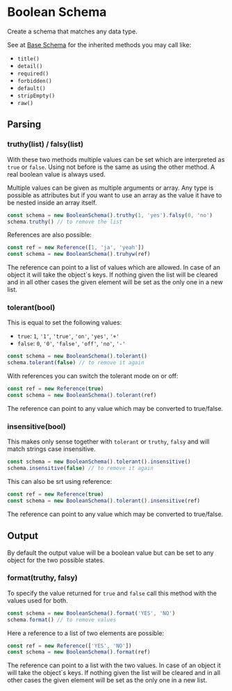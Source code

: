 # Boolean Schema

Create a schema that matches any data type.

See at [Base Schema](base.md) for the inherited methods you may call like:
- `title()`
- `detail()`
- `required()`
- `forbidden()`
- `default()`
- `stripEmpty()`
- `raw()`

## Parsing

### truthy(list) / falsy(list)

With these two methods multiple values can be set which are interpreted as `true`
or `false`. Using not before is the same as using the other method.
A real boolean value is always used.

Multiple values can be given as multiple arguments or array. Any type is possible
as attributes but if you want to use an array as the value it have to be nested inside
an array itself.

```js
const schema = new BooleanSchema().truthy(1, 'yes').falsy(0, 'no')
schema.truthy() // to remove the list
```

References are also possible:

```js
const ref = new Reference([1, 'ja', 'yeah'])
const schema = new BooleanSchema().truhyw(ref)
```

The reference can point to a list of values which are allowed. In case of an object it will take the
object´s keys. If nothing given the list will be cleared and in all other cases the given element will
be set as the only one in a new list.

### tolerant(bool)

This is equal to set the following values:
- `true`:  `1`, `'1'`, `'true'`, `'on'`, `'yes'`, `'+'`
- `false`: `0`, `'0'`, `'false'`, `'off'`, `'no'`, `'-'`

```js
const schema = new BooleanSchema().tolerant()
schema.tolerant(false) // to remove it again
```

With references you can switch the tolerant mode on or off:

```js
const ref = new Reference(true)
const schema = new BooleanSchema().tolerant(ref)
```

The reference can point to any value which may be converted to true/false.

### insensitive(bool)

This makes only sense together with `tolerant` or `truthy`, `falsy` and will match
strings case insensitive.

```js
const schema = new BooleanSchema().tolerant().insensitive()
schema.insensitive(false) // to remove it again
```

This can also be srt using reference:

```js
const ref = new Reference(true)
const schema = new BooleanSchema().tolerant().insensitive(ref)
```

The reference can point to any value which may be converted to true/false.

## Output

By default the output value will be a boolean value but can be set to any object for the two
possible states.

### format(truthy, falsy)

To specify the value returned for `true` and `false` call this method with the
values used for both.

```js
const schema = new BooleanSchema().format('YES', 'NO')
schema.format() // to remove values
```

Here a reference to a list of two elements are possible:

```js
const ref = new Reference(['YES', 'NO'])
const schema = new BooleanSchema().format(ref)
```

The reference can point to a list with the two values. In case of an object it will take the
object´s keys. If nothing given the list will be cleared and in all other cases the given element will
be set as the only one in a new list.
